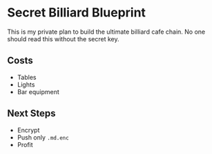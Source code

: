 # Secret Billiard Blueprint

This is my private plan to build the ultimate billiard cafe chain.
No one should read this without the secret key.

## Costs

- Tables
- Lights
- Bar equipment

## Next Steps

- Encrypt
- Push only `.md.enc`
- Profit
